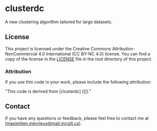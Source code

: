 # clusterdc
A new clustering algorithm tailored for large datasets.

## License

This project is licensed under the Creative Commons Attribution-NonCommercial 4.0 International (CC BY-NC 4.0) license. You can find a copy of the license in the [LICENSE](LICENSE) file in the root directory of this project.

### Attribution

If you use this code in your work, please include the following attribution:

"This code is derived from [clusterdc] ([])."

## Contact

If you have any questions or feedback, please feel free to contact me at [maximilien.meyrieux@mail.mcgill.ca].
